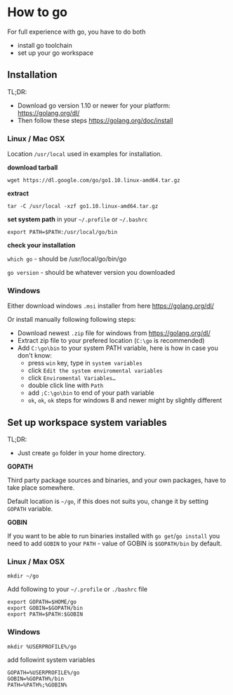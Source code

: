 # How to go

For full experience with go, you have to do both
- install go toolchain 
- set up your go workspace

## Installation 
TL;DR:
 - Download go version 1.10 or newer for your platform: https://golang.org/dl/
 - Then follow these steps https://golang.org/doc/install

### Linux / Mac OSX

Location `/usr/local` used in examples for installation.

**download tarball**

`wget https://dl.google.com/go/go1.10.linux-amd64.tar.gz`

**extract**

`tar -C /usr/local -xzf go1.10.linux-amd64.tar.gz`

**set system path** in your `~/.profile` or `~/.bashrc`

`export PATH=$PATH:/usr/local/go/bin`

**check your installation**

`which go` - should be /usr/local/go/bin/go

`go version` - should be whatever version you downloaded


### Windows

Either download windows `.msi` installer from here https://golang.org/dl/

Or install manually following following steps:

  - Download newest `.zip` file for windows from https://golang.org/dl/
  - Extract zip file to your prefered location (`C:\go` is recommended)
  - Add `C:\go\bin` to your system PATH variable, here is how in case you don't know:
     - press `win` key, type in `system variables`
     - click `Edit the system enviromental variables`
     - click `Enviromental Variables…`
     - double click line with `Path`
     - add `;C:\go\bin` to end of your path variable
     - `ok`, `ok`, `ok`
     steps for windows 8 and newer might by slightly different

## Set up workspace system variables
TL;DR:
 - Just create `go` folder in your home directory.

**GOPATH**

Third party package sources and binaries, and your own packages, have to take place somewhere.

Default location is `~/go`, if this does not suits you, change it by setting `GOPATH` variable.

**GOBIN**

If you want to be able to run binaries installed with `go get`/`go install` you need to add `GOBIN` to your `PATH` - value of GOBIN is `$GOPATH/bin` by default.

### Linux / Max OSX

`mkdir ~/go`

Add following to your `~/.profile` or `./bashrc` file
```
export GOPATH=$HOME/go
export GOBIN=$GOPATH/bin
export PATH=$PATH:$GOBIN
```

### Windows

`mkdir %USERPROFILE%/go`

add followint system variables
```
GOPATH=%USERPROFILE%/go
GOBIN=%GOPATH%/bin
PATH=%PATH%;%GOBIN%
```
